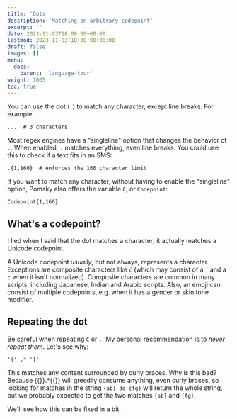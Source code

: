 ```yaml
---
title: 'Dots'
description: 'Matching an arbitrary codepoint'
excerpt: ''
date: 2023-11-03T18:00:00+00:00
lastmod: 2023-11-03T18:00:00+00:00
draft: false
images: []
menu:
  docs:
    parent: 'language-tour'
weight: 7005
toc: true
---
```


You can use the dot (`.`) to match any character, except line breaks. For example:

```pomsky
...  # 3 characters
```

Most regex engines have a "singleline" option that changes the behavior of `.`. When enabled,
`.` matches everything, even line breaks. You could use this to check if a text fits in an SMS:

```pomsky
.{1,160}  # enforces the 160 character limit
```

If you want to match any character, without having to enable the "singleline" option, Pomsky also
offers the variable `C`, or `Codepoint`:

```pomsky
Codepoint{1,160}
```

## What's a codepoint?

I lied when I said that the dot matches a character; it actually matches a Unicode codepoint.

A Unicode codepoint _usually_, but not always, represents a character. Exceptions are
composite characters like `ć` (which may consist of a `´` and a `c` when it isn't normalized).
Composite characters are common in many scripts, including Japanese, Indian and Arabic scripts.
Also, an emoji can consist of multiple codepoints, e.g. when it has a gender or skin tone modifier.

<!--
Note that .NET does not properly support Unicode, and matches _UTF-16 code units_ instead of
codepoints. This means that when encountering a codepoint outside of the BMP, .NET matches each
UTF-16 surrogate individually, so one `.` or `C` may match only half a codepoint in .NET.
-->

## Repeating the dot

Be careful when repeating `C` or `.`. My personal recommendation is to _never repeat them_. Let's
see why:

```pomsky
'{' .* '}'
```

<!-- prettier-ignore -->
This matches any content surrounded by curly braces. Why is this bad? Because {{<po>}}.*{{</po>}}
will greedily consume anything, even curly braces, so looking for matches in the string
`{ab} de {fg}` will return the whole string, but we probably expected to get the two matches `{ab}`
and `{fg}`.

We'll see how this can be fixed in a bit.
